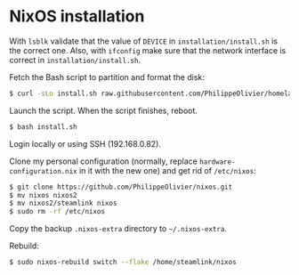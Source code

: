 # NixOS installation

With `lsblk` validate that the value of `DEVICE` in `installation/install.sh` is the correct one. Also, with `ifconfig` make sure that the network interface is correct in `installation/install.sh`.

Fetch the Bash script to partition and format the disk:

```bash
$ curl -sLo install.sh raw.githubusercontent.com/PhilippeOlivier/homelab/main/installation/install.sh
```

Launch the script. When the script finishes, reboot.

```bash
$ bash install.sh
```

Login locally or using SSH (192.168.0.82).

Clone my personal configuration (normally, replace `hardware-configuration.nix` in it with the new one) and get rid of `/etc/nixos`:

```bash
$ git clone https://github.com/PhilippeOlivier/nixos.git
$ mv nixos nixos2
$ mv nixos2/steamlink nixos
$ sudo rm -rf /etc/nixos
```

Copy the backup `.nixos-extra` directory to `~/.nixos-extra`.

Rebuild:

```bash
$ sudo nixos-rebuild switch --flake /home/steamlink/nixos
```
